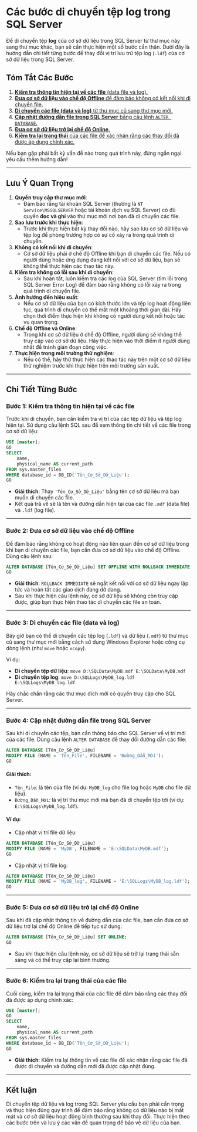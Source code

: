 # Các bước di chuyển tệp log trong SQL Server

Để di chuyển tệp **log** của cơ sở dữ liệu trong SQL Server từ thư mục này sang thư mục khác, bạn sẽ cần thực hiện một số bước cẩn thận. Dưới đây là hướng dẫn chi tiết từng bước để thay đổi vị trí lưu trữ tệp log (`.ldf`) của cơ sở dữ liệu trong SQL Server.

## **Tóm Tắt Các Bước**

1. [**Kiểm tra thông tin hiện tại về các file** (data file và log).](cac-buoc-di-chuyen-tep-log-trong-sql-server.md#buoc-1-kiem-tra-thong-tin-hien-tai-ve-cac-file)
2. [**Đưa cơ sở dữ liệu vào chế độ Offline** để đảm bảo không có kết nối khi di chuyển file.](cac-buoc-di-chuyen-tep-log-trong-sql-server.md#buoc-2-dua-co-so-du-lieu-vao-che-do-offline)
3. [**Di chuyển các file (data và log)** từ thư mục cũ sang thư mục mới.](cac-buoc-di-chuyen-tep-log-trong-sql-server.md#buoc-3-di-chuyen-cac-file-data-va-log)
4. [**Cập nhật đường dẫn file trong SQL Server** bằng câu lệnh `ALTER DATABASE`.](cac-buoc-di-chuyen-tep-log-trong-sql-server.md#buoc-4-cap-nhat-duong-dan-file-trong-sql-server)
5. [**Đưa cơ sở dữ liệu trở lại chế độ Online**.](cac-buoc-di-chuyen-tep-log-trong-sql-server.md#buoc-5-dua-co-so-du-lieu-tro-lai-che-do-online)
6. [**Kiểm tra lại trạng thái** của các file để xác nhận rằng các thay đổi đã được áp dụng chính xác.](cac-buoc-di-chuyen-tep-log-trong-sql-server.md#buoc-6-kiem-tra-lai-trang-thai-cua-cac-file)

Nếu bạn gặp phải bất kỳ vấn đề nào trong quá trình này, đừng ngần ngại yêu cầu thêm hướng dẫn!

***

## **Lưu Ý Quan Trọng**

1. **Quyền truy cập thư mục mới**:
   * Đảm bảo rằng tài khoản SQL Server (thường là `NT Service\MSSQLSERVER` hoặc tài khoản dịch vụ SQL Server) có đủ quyền **đọc và ghi** vào thư mục mới nơi bạn đã di chuyển các file.
2. **Sao lưu trước khi thực hiện**:
   * Trước khi thực hiện bất kỳ thay đổi nào, hãy sao lưu cơ sở dữ liệu và tệp log để phòng trường hợp có sự cố xảy ra trong quá trình di chuyển.
3. **Không có kết nối khi di chuyển**:
   * Cơ sở dữ liệu phải ở chế độ Offline khi bạn di chuyển các file. Nếu có người dùng hoặc ứng dụng đang kết nối với cơ sở dữ liệu, bạn sẽ không thể thực hiện các thao tác này.
4. **Kiểm tra không có lỗi sau khi di chuyển**:
   * Sau khi hoàn tất, luôn kiểm tra các log của SQL Server (tìm lỗi trong SQL Server Error Log) để đảm bảo rằng không có lỗi xảy ra trong quá trình di chuyển file.
5. **Ảnh hưởng đến hiệu suất**:
   * Nếu cơ sở dữ liệu của bạn có kích thước lớn và tệp log hoạt động liên tục, quá trình di chuyển có thể mất một khoảng thời gian dài. Hãy chọn thời điểm thực hiện khi không có người dùng kết nối hoặc tác vụ quan trọng.
6. **Chế độ Offline và Online**:
   * Trong khi cơ sở dữ liệu ở chế độ Offline, người dùng sẽ không thể truy cập vào cơ sở dữ liệu. Hãy thực hiện vào thời điểm ít người dùng nhất để tránh gián đoạn công việc.
7. **Thực hiện trong môi trường thử nghiệm**:
   * Nếu có thể, hãy thử thực hiện các thao tác này trên một cơ sở dữ liệu thử nghiệm trước khi thực hiện trên môi trường sản xuất.

***

## **Chi Tiết Từng Bước**

### **Bước 1: Kiểm tra thông tin hiện tại về các file**

Trước khi di chuyển, bạn cần kiểm tra vị trí của các tệp dữ liệu và tệp log hiện tại. Sử dụng câu lệnh SQL sau để xem thông tin chi tiết về các file trong cơ sở dữ liệu:

```sql
USE [master];
GO
SELECT 
    name, 
    physical_name AS current_path
FROM sys.master_files
WHERE database_id = DB_ID('Tên_Cơ_Sở_Dữ_Liệu');
GO
```

* **Giải thích**: Thay `'Tên_Cơ_Sở_Dữ_Liệu'` bằng tên cơ sở dữ liệu mà bạn muốn di chuyển các file.
* Kết quả trả về sẽ là tên và đường dẫn hiện tại của các file `.mdf` (data file) và `.ldf` (log file).

***

### **Bước 2: Đưa cơ sở dữ liệu vào chế độ Offline**

Để đảm bảo rằng không có hoạt động nào liên quan đến cơ sở dữ liệu trong khi bạn di chuyển các file, bạn cần đưa cơ sở dữ liệu vào chế độ Offline. Dùng câu lệnh sau:

```sql
ALTER DATABASE [Tên_Cơ_Sở_Dữ_Liệu] SET OFFLINE WITH ROLLBACK IMMEDIATE;
GO
```

* **Giải thích**: `ROLLBACK IMMEDIATE` sẽ ngắt kết nối với cơ sở dữ liệu ngay lập tức và hoàn tất các giao dịch đang dở dang.
* Sau khi thực hiện câu lệnh này, cơ sở dữ liệu sẽ không còn truy cập được, giúp bạn thực hiện thao tác di chuyển các file an toàn.

***

### **Bước 3: Di chuyển các file (data và log)**

Bây giờ bạn có thể di chuyển các tệp log (`.ldf`) và dữ liệu (`.mdf`) từ thư mục cũ sang thư mục mới bằng cách sử dụng Windows Explorer hoặc công cụ dòng lệnh (như `move` hoặc `xcopy`).

Ví dụ:

* **Di chuyển tệp dữ liệu**: `move D:\SQLData\MyDB.mdf E:\SQLData\MyDB.mdf`
* **Di chuyển tệp log**: `move D:\SQLLogs\MyDB_log.ldf E:\SQLLogs\MyDB_log.ldf`

Hãy chắc chắn rằng các thư mục đích mới có quyền truy cập cho SQL Server.

***

### **Bước 4: Cập nhật đường dẫn file trong SQL Server**

Sau khi di chuyển các tệp, bạn cần thông báo cho SQL Server về vị trí mới của các file. Dùng câu lệnh `ALTER DATABASE` để thay đổi đường dẫn các file:

```sql
ALTER DATABASE [Tên_Cơ_Sở_Dữ_Liệu] 
MODIFY FILE (NAME = 'Tên_File', FILENAME = 'Đường_Dẫn_Mới');
GO
```

#### **Giải thích**:

* `Tên_File`: là tên của file (ví dụ: `MyDB_log` cho file log hoặc `MyDB` cho file dữ liệu).
* `Đường_Dẫn_Mới`: là vị trí thư mục mới mà bạn đã di chuyển tệp tới (ví dụ: `E:\SQLLogs\MyDB_log.ldf`).

#### Ví dụ:

* Cập nhật vị trí file dữ liệu:

```sql
ALTER DATABASE [Tên_Cơ_Sở_Dữ_Liệu] 
MODIFY FILE (NAME = 'MyDB', FILENAME = 'E:\SQLData\MyDB.mdf');
GO
```

* Cập nhật vị trí file log:

```sql
ALTER DATABASE [Tên_Cơ_Sở_Dữ_Liệu] 
MODIFY FILE (NAME = 'MyDB_log', FILENAME = 'E:\SQLLogs\MyDB_log.ldf');
GO
```

***

### **Bước 5: Đưa cơ sở dữ liệu trở lại chế độ Online**

Sau khi đã cập nhật thông tin về đường dẫn của các file, bạn cần đưa cơ sở dữ liệu trở lại chế độ Online để tiếp tục sử dụng:

```sql
ALTER DATABASE [Tên_Cơ_Sở_Dữ_Liệu] SET ONLINE;
GO
```

* Sau khi thực hiện câu lệnh này, cơ sở dữ liệu sẽ trở lại trạng thái sẵn sàng và có thể truy cập lại bình thường.

***

### **Bước 6: Kiểm tra lại trạng thái của các file**

Cuối cùng, kiểm tra lại trạng thái của các file để đảm bảo rằng các thay đổi đã được áp dụng chính xác:

```sql
USE [master];
GO
SELECT 
    name, 
    physical_name AS current_path
FROM sys.master_files
WHERE database_id = DB_ID('Tên_Cơ_Sở_Dữ_Liệu');
GO
```

* **Giải thích**: Kiểm tra lại thông tin về các file để xác nhận rằng các file đã được di chuyển và đường dẫn mới đã được cập nhật đúng.

***

## **Kết luận**

Di chuyển tệp dữ liệu và log trong SQL Server yêu cầu bạn phải cẩn trọng và thực hiện đúng quy trình để đảm bảo rằng không có dữ liệu nào bị mất mát và cơ sở dữ liệu hoạt động bình thường sau khi thay đổi. Thực hiện theo các bước trên và lưu ý các vấn đề quan trọng để bảo vệ dữ liệu của bạn.
